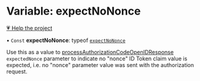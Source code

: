 # Variable: expectNoNonce

[💗 Help the project](https://github.com/sponsors/panva)

• `Const` **expectNoNonce**: typeof [`expectNoNonce`](expectNoNonce.md)

Use this as a value to [processAuthorizationCodeOpenIDResponse](../functions/processAuthorizationCodeOpenIDResponse.md) `expectedNonce`
parameter to indicate no "nonce" ID Token claim value is expected, i.e. no "nonce"
parameter value was sent with the authorization request.
